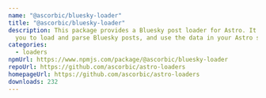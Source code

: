```yaml
---
name: "@ascorbic/bluesky-loader"
title: "@ascorbic/bluesky-loader"
description: This package provides a Bluesky post loader for Astro. It allows
  you to load and parse Bluesky posts, and use the data in your Astro site.
categories:
  - loaders
npmUrl: https://www.npmjs.com/package/@ascorbic/bluesky-loader
repoUrl: https://github.com/ascorbic/astro-loaders
homepageUrl: https://github.com/ascorbic/astro-loaders
downloads: 232
---
```

